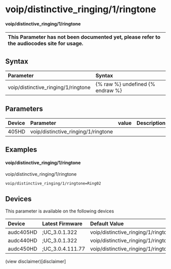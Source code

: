 ﻿---
description: voip/distinctive_ringing/1/ringtone
search: false
---

# voip/distinctive_ringing/1/ringtone

#### voip/distinctive_ringing/1/ringtone


| This Parameter has not been documented yet, please refer to the audiocodes site for usage.  |
| :--- |

## Syntax
| Parameter | Syntax |
| :--- | :--- |
|voip/distinctive_ringing/1/ringtone | {% raw %} undefined {% endraw %} |

## Parameters
|Device|Parameter|value|Description|
|:---|:---|:---|:---|
| 405HD | voip/distinctive_ringing/1/ringtone |  |  |

## Examples
#### voip/distinctive_ringing/1/ringtone

voip/distinctive_ringing/1/ringtone

```
voip/distinctive_ringing/1/ringtone=Ring02
```

## Devices
This parameter is available on the following devices

| Device | Latest Firmware | Default Value |
|:---|:---|:---|
| audc405HD | ;UC_3.0.1.322 | voip/distinctive_ringing/1/ringtone=Ring02 
| audc440HD | ;UC_3.0.1.322 | voip/distinctive_ringing/1/ringtone=Ring02 
| audc450HD | ;UC_3.0.4.111.77 | voip/distinctive_ringing/1/ringtone=Ring02 

(view disclaimer)[disclaimer]
